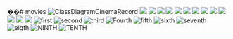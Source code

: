 ��#   m o v i e s 
![ClassDiagramCinemaRecord](https://github.com/Anscom/movies/assets/74126976/16881986-7e59-468e-913a-b4e674b26a1e)
<img src="ClassDiagramCinemaRecord.PNG" />
<img src="first.PNG" />
<img src="second.PNG" />
<img src="third.PNG" />
<img src="Fourth.PNG" />
<img src="fifth.PNG" />
<img src="sixth.PNG" />
<img src="seventh.PNG" />
<img src="eight.PNG" />
<img src="NINTH.PNG" />
<img src="TENTH.PNG" />
<img src="image.PNG" />
<img src="image.PNG" />
![first](https://github.com/Anscom/movies/assets/74126976/6f565556-e4ae-438f-856b-c75ad2070485)
![second](https://github.com/Anscom/movies/assets/74126976/81c1f2c3-7ebb-432e-a0e1-c5995cec548f)
![third](https://github.com/Anscom/movies/assets/74126976/cdbf1ab3-0bd2-4821-b248-854ed25dca4a)
![Fourth](https://github.com/Anscom/movies/assets/74126976/17f38c13-ece8-463d-95c8-c1d3e54b617b)
![fifth](https://github.com/Anscom/movies/assets/74126976/cb975fc3-9792-4255-9178-2600e79c9f96)
![sixth](https://github.com/Anscom/movies/assets/74126976/3472e50b-0d49-439d-8f8e-ddc2d31761ae)
![seventh](https://github.com/Anscom/movies/assets/74126976/e59383d8-fb55-4505-859b-3663a71b9c4e)
![eigth](https://github.com/Anscom/movies/assets/74126976/fee4654a-6eab-4533-aa35-3767918acd9c)
![NINTH](https://github.com/Anscom/movies/assets/74126976/b0e705b6-4962-4a15-8034-714f64b58192)
![TENTH](https://github.com/Anscom/movies/assets/74126976/ffaa12a3-7f82-426a-bf96-0b11ec5cb679)

